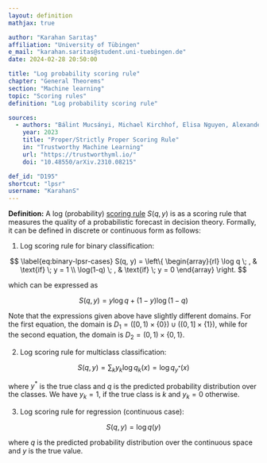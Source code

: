 ```yaml
---
layout: definition
mathjax: true

author: "Karahan Sarıtaş"
affiliation: "University of Tübingen"
e_mail: "karahan.saritas@student.uni-tuebingen.de"
date: 2024-02-28 20:50:00

title: "Log probability scoring rule"
chapter: "General Theorems"
section: "Machine learning"
topic: "Scoring rules"
definition: "Log probability scoring rule"

sources:
  - authors: "Bálint Mucsányi, Michael Kirchhof, Elisa Nguyen, Alexander Rubinstein, Seong Joon Oh"
    year: 2023
    title: "Proper/Strictly Proper Scoring Rule"
    in: "Trustworthy Machine Learning"
    url: "https://trustworthyml.io/"
    doi: "10.48550/arXiv.2310.08215"

def_id: "D195"
shortcut: "lpsr"
username: "KarahanS"
---
```



**Definition:** A log (probability) [scoring rule](/D/sr) $S(q, y)$ is as a scoring rule that measures the quality of a probabilistic forecast in decision theory. Formally, it can be defined in discrete or continuous form as follows:

1) Log scoring rule for binary classification:

$$ \label{eq:binary-lpsr-cases}
S(q, y) = \left\{
\begin{array}{rl}
\log q \; , & \text{if} \; y = 1 \\
\log(1-q) \; , & \text{if} \; y = 0
\end{array}
\right.
$$

which can be expressed as

$$ \label{eq:binary-lpsr}
S(q, y) = y \log q + (1-y) \log (1-q)
$$

Note that the expressions given above have slightly different domains. For the first equation, the domain is $D_1 = ([0,1) \times \left\lbrace 0 \right\rbrace) \cup ((0, 1] \times \left\lbrace 1 \right\rbrace)$, while for the second equation, the domain is $D_2 = (0,1) \times \left\lbrace 0,1 \right\rbrace$.

2) Log scoring rule for multiclass classification:

$$ \label{eq:multiclass-lpsr}
S(q, y) = \sum_k y_k \log q_k(x) = \log q_{y^*}(x)
$$

where $y^*$ is the true class and $q$ is the predicted probability distribution over the classes. We have $y_k = 1$, if the true class is $k$ and $y_k = 0$ otherwise.

3) Log scoring rule for regression (continuous case):

$$ \label{eq:regression-lpsr}
S(q, y) = \log q(y)
$$

where $q$ is the predicted probability distribution over the continuous space and $y$ is the true value.